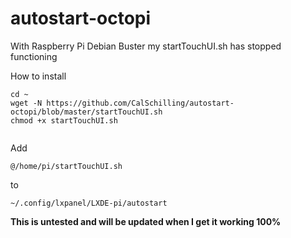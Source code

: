 # autostart-octopi
With Raspberry Pi Debian Buster my startTouchUI.sh has stopped functioning

How to install

<pre><code>cd ~ 
wget -N https://github.com/CalSchilling/autostart-octopi/blob/master/startTouchUI.sh
chmod +x startTouchUI.sh

</code></pre>

Add <pre><code>@/home/pi/startTouchUI.sh</pre></code>

to <pre><code>~/.config/lxpanel/LXDE-pi/autostart</pre></code>

<strong>This is untested and will be updated when I get it working 100%</strong>

